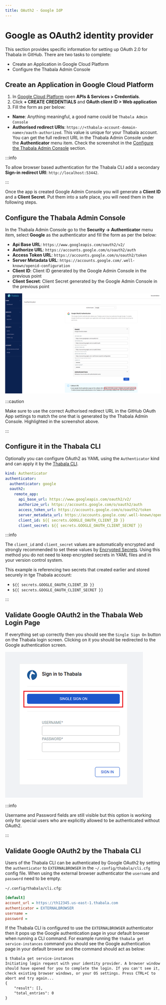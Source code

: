 ```yaml
---
title: OAuth2 - Google IdP
---
```


# Google as OAuth2 identity provider

This section provides specific information for setting up OAuth 2.0 for Thabala in GitHub. There are two tasks to complete:

* Create an Application in Google Cloud Platform
* Configure the Thabala Admin Console

## Create an Application in Google Cloud Platform

1. In [Google Cloud Platform](https://console.cloud.google.com) open **APIs & Services > Credentials**.
2. Click **+ CREATE CREDENTIALS** and **OAuth client ID > Web application**
3. Fill the form as per below:
* **Name**: Anything meaningful, a good name could be `Thabala Admin Console`
* **Authorised redirect URIs**: `https://<thabala-account-domain-name>/oauth-authorized`. This value is unique for your Thabala account.
You can get the full redirect URL in the Thabala Admin Console under the **Authenticator** menu item.
Check the screenshot in the [Configure the Thabala Admin Console](#configure-the-thabala-admin-console) section.

:::info

To allow browser based authentication for the Thabala CLI add a secondary **Sign-in redirect URI**: `http://localhost:53442`.

:::

Once the app is created Google Admin Console you will generate a **Client ID** and a **Client Secret**. Put them into a safe place, you will need them in the following steps.

## Configure the Thabala Admin Console

In the Thabala Admin Console go to the **Security -> Authenticator** menu item, select **Google** as the authenticator and fill
the form as per the below:

* **Api Base URL**: `https://www.googleapis.com/oauth2/v2/`
* **Authorize URL**: `https://accounts.google.com/o/oauth2/auth`
* **Access Token URL**: `https://accounts.google.com/o/oauth2/token`
* **Server Metadata URL**: `https://accounts.google.com/.well-known/openid-configuration`
* **Client ID**: Client ID generated by the Google Admin Console in the previous point
* **Client Secret**: Client Secret generated by the Google Admin Console in the previous point

![Example banner](./assets/authenticator-google.png)

:::caution

Make sure to use the correct Authorised redirect URL in the GitHub OAuth App settings to match the
one that is generated by the Thabala Admin Console. Highlighted in the screenshot above.

:::

## Configure it in the Thabala CLI

Optionally you can configure OAuth2 as YAML using the `Authenticator` kind and can apply it by the [Thabala CLI](/cli).

```yaml
kind: Authenticator
authenticator:
  authenticator: google
  oauth2:
    remote_app:
      api_base_url: https://www.googleapis.com/oauth2/v2/
      authorize_url: https://accounts.google.com/o/oauth2/auth
      access_token_url: https://accounts.google.com/o/oauth2/token
      server_metadata_url: https://accounts.google.com/.well-known/openid-configuration
      client_id: ${{ secrets.GOOGLE_OAUTH_CLIENT_ID }}
      client_secret: ${{ secrets.GOOGLE_OAUTH_CLIENT_SECRET }}
```

:::info

The `client_id` and `client_secret` values are automatically encrypted and strongly recommended
to set these values by [Encrypted Secrets](/admin-console/security/encrypted-secrets).
Using this method you do not need to keep encrypted secrets in YAML files and in your version control system.

This example is referencing two secrets that created earlier and stored securely in tge Thabala account:
* `${{ secrets.GOOGLE_OAUTH_CLIENT_ID }}`
* `${{ secrets.GOOGLE_OAUTH_CLIENT_SECRET }}`

:::

## Validate Google OAuth2 in the Thabala Web Login Page

If everything set up correctly then you should see the `Single Sign On` button on the Thabala login screen.
Clicking on it you should be redirected to the Google authentication screen.

<div style={{textAlign: 'center'}}>

![Example banner](./assets/authenticator-sso-login.png)

</div>

:::info

Username and Password fields are still visible but this option is working only for special users who are
explicitly allowed to be authenticated without OAuth2.

:::

## Validate Google OAuth2 by the Thabala CLI

Users of the Thabala CLI can be authenticated by Google OAuth2 by setting the `authenticator` to `EXTERNALBROWSER` in the
`~/.config/thabala/cli.cfg` config file. When using the external browser authenticator the `username` and `password`
need to be empty.

`~/.config/thabala/cli.cfg`:
```ini
[default]
account_url = https://th12345.us-east-1.thabala.com
authenticator = EXTERNALBROWSER
username =
password =
```

If the Thabala CLI is configured to use the `EXTERNALBROWSER` authenticator then it pops up the Google
authentication page in your default browser when running a CLI command.
For example running the `thabala get service-instances` command you should see the Google authentication page
in your default browser and the command should act as below:

```shell
$ thabala get service-instances
Initiating login request with your identity provider. A browser window should have opened for you to complete the login. If you can't see it, check existing browser windows, or your OS settings. Press CTRL+C to abort and try again...
{
    "result": [],
    "total_entries": 0
}
```
